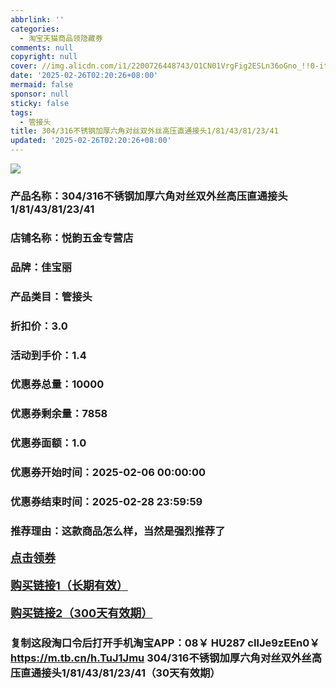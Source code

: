 ```yaml
---
abbrlink: ''
categories:
  - 淘宝天猫商品领隐藏券
comments: null
copyright: null
cover: //img.alicdn.com/i1/2200726448743/O1CN01VrgFig2ESLn36oGno_!!0-item_pic.jpg
date: '2025-02-26T02:20:26+08:00'
mermaid: false
sponsor: null
sticky: false
tags:
  - 管接头
title: 304/316不锈钢加厚六角对丝双外丝高压直通接头1/81/43/81/23/41
updated: '2025-02-26T02:20:26+08:00'
--- 
```


![](//img.alicdn.com/i1/2200726448743/O1CN01VrgFig2ESLn36oGno_!!0-item_pic.jpg)

### 产品名称：304/316不锈钢加厚六角对丝双外丝高压直通接头1/81/43/81/23/41
### 店铺名称：悦韵五金专营店
### 品牌：佳宝丽
### 产品类目：管接头
### 折扣价：3.0
### 活动到手价：1.4
### 优惠券总量：10000
### 优惠券剩余量：7858
### 优惠券面额：1.0
### 优惠券开始时间：2025-02-06 00:00:00	
### 优惠券结束时间：2025-02-28 23:59:59	
### 推荐理由：这款商品怎么样，当然是强烈推荐了

<p style="font-size: 18px; font-weight: bold;">
  <a href="https://uland.taobao.com/coupon/edetail?e=ZuUl9DO2NyGlhHvvyUNXZfh8CuWt5YH5OVuOuRD5gLJMmdsrkidbOWBzzpT26idJ3nWW5%2FNIq4igjrTMd6P%2B6kQsHfcM8SiQx4QIQ1%2B51fopMRq%2BEfCE1IOe%2FOyjH1odRSHvQe2jOLZ9pbNCYX0I%2BPP%2BWUTgK%2F%2B0I%2BtaUgbudUxA%2B536asYsLWVfKa%2BhVnNDVDOdhjuxYJlFFv%2FRUygvNZjB6TX2HR3QQ5WKStDdyeTLAJho1Tgm24y1rRo98IyIzxHHRjXbSzC3GXpSbfs48lysr79LN%2BJ7daromYavmFTzxbR1bMRX4pEPaqd05dGT0hdXn%2FSR3zmyHVvYwF84GiUzVkkdwsIm&traceId=0b515d4517407227641888116d126c&union_lens=lensId%3AOPT%401740722770%400b50e4bf_0e5e_1954b299157_81c9%4001%40eyJmbG9vcklkIjo3MzM1NH0ie" target="_blank">点击领券</a>
</p>
<p style="font-size: 18px; font-weight: bold;">
  <a href="https://s.click.taobao.com/t?e=m%3D2%26s%3DLid7E9LPA1hw4vFB6t2Z2ueEDrYVVa64K7Vc7tFgwiHjf2vlNIV67uW8xal2bDKcJYccVKkURIj3ID%2FV1RqsF4wnCJeELi4I%2FIEn%2BS1IjHAB0ghlTd7WlZVm%2FOAUUFw71qrpxiwMoCNxc1AtbZGVSwnaerqy%2BuKu4Y1qUjl%2BCoTNEPXytV9ALoS4zvCRUrqueqXerYZjALJEy2pL6jBj5O1R8%2BqhuanlNQbmsHzNc439DwNAOe4nNfmYE%2FFKDMDNi7VXmTpmKA%2BPgysBSxHfUOXVLEPDWL24%2FufIeaShmLvWGPPZ03CRxAqQ5OK8wk7920Z3voBRQJvGDmntuH4VtA%3D%3D" target="_blank">购买链接1（长期有效）</a>
</p>
<p style="font-size: 18px; font-weight: bold;">
  <a href="https://s.click.taobao.com/t21YVNs" target="_blank">购买链接2（300天有效期）</a>
</p>

### 复制这段淘口令后打开手机淘宝APP：08￥ HU287 cIlJe9zEEn0￥ https://m.tb.cn/h.TuJ1Jmu  304/316不锈钢加厚六角对丝双外丝高压直通接头1/81/43/81/23/41（30天有效期）
